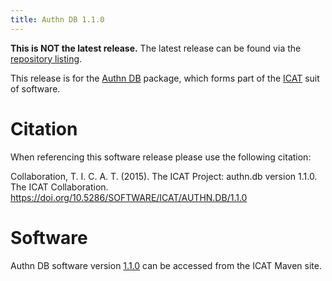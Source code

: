 ```yaml
---
title: Authn DB 1.1.0
---
```


**This is NOT the latest release.** The latest release can be found via the [repository listing](https://repo.icatproject.org/site/authn/db/).

This release is for the [Authn DB](/releases/packages/authn-db/authn-db/) package, which forms part of the [ICAT](/releases/) suit of software.

# Citation

When referencing this software release please use the following citation:

Collaboration, T. I. C. A. T. (2015). The ICAT Project: authn.db version 1.1.0. The ICAT Collaboration. https://doi.org/10.5286/SOFTWARE/ICAT/AUTHN.DB/1.1.0

# Software
Authn DB software version [1.1.0](https://repo.icatproject.org/site/authn/db/1.1.0/) can be accessed from the ICAT Maven site.
